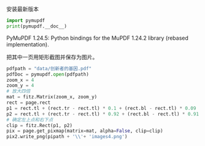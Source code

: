 安装最新版本

```python
import pymupdf
print(pymupdf.__doc__)
```
PyMuPDF 1.24.5: Python bindings for the MuPDF 1.24.2 library (rebased implementation).

把其中一页用矩形截图并保存为图片。


```python
pdfpath = "data/创新者的基因.pdf"
pdfDoc = pymupdf.open(pdfpath)
zoom_x = 4
zoom_y = 4
# 放大四倍
mat = fitz.Matrix(zoom_x, zoom_y)
rect = page.rect
p1 = rect.tl + (rect.tr - rect.tl) * 0.1 + (rect.bl - rect.tl) * 0.09
p2 = rect.tl + (rect.tr - rect.tl) * 0.92 + (rect.bl - rect.tl) * 0.91
# 确定左上点和右下点
clip = fitz.Rect(p1, p2)
pix = page.get_pixmap(matrix=mat, alpha=False, clip=clip)
pix2.write_png(pipath + '\\'+ 'images4.png')
```

